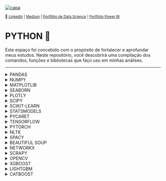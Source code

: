 [![capa](https://cdn.discordapp.com/attachments/1088554408469602305/1140659228382613654/Black_Technology_LinkedIn_Banner_5.jpg)](https://github.com/SarahFeanor?tab=repositories)

<sub> 🔗 [LinkedIn](https://www.linkedin.com/in/sarahfrezende/) | [Medium](https://medium.com/@sarahfrezende) |  [Portfólio de Data Science](https://github.com/sarahfeanor/Portfolio-DataScience)
 | [Portfólio Power BI](https://github.com/SarahFeanor/Portfolio_PowerBI)


# PYTHON 🐍

Este espaço foi concebido com o propósito de fortalecer e aprofundar meus estudos.
Neste repositório, você descobrirá uma compilação dos comandos, funções e bibliotecas que faço uso em minhas análises. 

---

<details>
<summary>PANDAS</summary>

## 🔹 PANDAS 

O pandas é uma biblioteca poderosa e amplamente utilizada em Python para análise de dados e manipulação de estruturas de dados tabulares. 
Aqui estão algumas das principais funções do pandas:

### **Criação de Estruturas de Dados:**

```python
pd.Series(): # Cria uma Series, que é uma estrutura de dados unidimensional semelhante a um array ou lista.
pd.DataFrame(): # Cria um DataFrame, uma estrutura de dados bidimensional que é semelhante a uma planilha ou tabela.
```

### **Leitura e Escrita de Dados:**

```python
# Funções para importar dados de diferentes fontes, como arquivos CSV, Excel e bancos de dados SQL.

pd.read_csv()
pd.read_excel()
pd.read_sql():

# Métodos para exportar os dados do DataFrame para diferentes formatos.

df.to_csv()
df.to_excel()
df.to_sql():
   
```

### **Indexação e Seleção de Dados:**

```python
# Formas de acessar e selecionar linhas e colunas específicas em um DataFrame.

df[]
df.loc[]
df.iloc[]

# Mostra as primeiras ou últimas linhas do DataFrame.

df.head()
df.tail()
```

### **Manipulação de Dados:**

```python
df.drop()`: # Remove linhas ou colunas do DataFrame.
df.rename(): # Renomeia colunas ou índices do DataFrame.
df.groupby(), df.pivot_table(): # Agrupa e realiza agregações em dados com base em determinados critérios.
```

### **Operações Estatísticas e Agregações:**

```python
# Calcula estatísticas sobre os dados em colunas específicas.
df.mean()
df.sum()
df.min()
df.max()

# Realiza várias operações de agregação em grupos específicos.
df.groupby()
agg()
```

### **Limpeza de Dados:**

```python
df.isnull(), `df.dropna()`, `df.fillna()`: # Lidam com valores ausentes (NaN) nos dados.
df.duplicated(), `df.drop_duplicates()`: # Lidam com valores duplicados.
```

### **Manipulação de Strings:**

```python

# Realiza operações de manipulação de strings em colunas.
df.str.upper()
df.str.lower()
df.str.replace()
```

### **Merging e Joining:**

```python
# Combinação de DataFrames.
pd.concat()
df.append()
                                          
# Realiza junções semelhantes a operações SQL.
pd.merge()

```

### **Visualização de Dados:**
```python
df.plot(): # Gera visualizações básicas diretamente do DataFrame.
```

### **Outras Funções:**
```python
df.info(): # Fornece informações sobre o DataFrame.
df.describe(): # Calcula estatísticas descritivas do DataFrame.
```

Essas são apenas algumas das muitas funções que o pandas oferece para facilitar a análise, manipulação e visualização de dados em Python. 
A biblioteca é amplamente usada por cientistas de dados e analistas para tarefas de pré-processamento, análise exploratória de dados e muito mais.
</details>

<details>
<summary>NUMPY</summary>
 
## 🔹 NUMPY
O NumPy é uma biblioteca fundamental para computação numérica em Python, e oferece uma ampla variedade de funções para manipulação de arrays, cálculos matemáticos e operações de álgebra linear. Abaixo estão algumas das principais funções do NumPy:

### Criação de Arrays:

- Uma biblioteca numérica do Python que oferece suporte a arrays multidimensionais e eficientes para operações matemáticas e científicas. 
Arrays são estruturas de dados fundamentais em programação e ciência da computação, usadas para armazenar coleções ordenadas de elementos do mesmo tipo. 

```python
np.array(): # Cria um array NumPy a partir de uma lista ou sequência.
np.zeros(): # Cria um array preenchido com zeros.
np.ones(): # Cria um array preenchido com uns.
np.arange(): # Cria um array com valores espaçados uniformemente dentro de um intervalo.
np.linspace(): # Cria um array com valores espaçados linearmente dentro de um intervalo.
```
### Operações Numéricas:
```python
np.add(), np.subtract(), np.multiply(), np.divide(): # Realizam operações aritméticas em arrays.
np.exp(): # Calcula a exponencial de cada elemento do array.
np.sqrt(): #Calcula a raiz quadrada de cada elemento do array.
np.sin(), np.cos(), np.tan(): # Calculam funções trigonométricas.
```
### Álgebra Linear:

```python
np.dot(): Realiza o produto escalar ou matricial entre arrays.
np.linalg.inv(): Calcula a matriz inversa.
np.linalg.det(): Calcula o determinante de uma matriz.
np.linalg.eig(): Calcula os autovalores e autovetores de uma matriz.
```
### Indexação e Fatias:

```python
Indexação: Acesso a elementos individuais do array.
Fatias: Criação de subconjuntos de arrays.
Indexação booleana: Seleção de elementos baseada em condições lógicas.
```

### Reduções e Estatísticas:

```python
np.sum(), np.mean(), np.median(), np.std(): Calculam estatísticas básicas.
np.min(), np.max(): Encontram os valores mínimo e máximo.
np.argmax(), np.argmin(): Encontram os índices do valor máximo e mínimo.
```

### Transformações:

```python
np.reshape(): Altera a forma (dimensões) do array.
np.transpose(): Transpõe a matriz (inverte linhas por colunas).
np.concatenate(): Concatena arrays ao longo de um eixo.
```

### Broadcasting:

Permite que arrays de diferentes formas sejam operados juntos.
Ordenação:

```python
np.sort(): Ordena os elementos de um array.
np.argsort(): Retorna os índices que ordenariam o array.
```
</details>

<details>
<summary>MATPLOTLIB</summary>
 
## 🔹 MATPLOTLIB

O Matplotlib é uma biblioteca popular para criação de visualizações gráficas em Python. Aqui estão alguns dos principais comandos e funções do Matplotlib:

### **Importação:**
   ```python
   import matplotlib.pyplot as plt
   ```

### **Criação de Gráficos:**
   - `plt.plot()`: Cria um gráfico de linhas ou pontos.
   - `plt.scatter()`: Cria um gráfico de dispersão.
   - `plt.bar()`, `plt.barh()`: Cria gráficos de barras verticais ou horizontais.
   - `plt.hist()`: Cria um histograma.
   - `plt.pie()`: Cria um gráfico de pizza.

### **Customização de Gráficos:**
   - `plt.xlabel()`, `plt.ylabel()`: Define rótulos para os eixos x e y.
   - `plt.title()`: Define o título do gráfico.
   - `plt.legend()`: Adiciona uma legenda.
   - `plt.grid()`: Adiciona grade ao gráfico.
   - `plt.xlim()`, `plt.ylim()`: Define os limites dos eixos x e y.

### **Anotações e Texto:**
   - `plt.text()`: Adiciona texto em uma posição específica no gráfico.
   - `plt.annotate()`: Adiciona uma anotação com seta.

### **Salvando e Mostrando Gráficos:**
   - `plt.show()`: Mostra o gráfico na tela.
   - `plt.savefig()`: Salva o gráfico em um arquivo.

### **Subplots e Layouts:**
   - `plt.subplots()`: Cria uma grade de subplots.
   - `plt.subplot()`: Cria um subplot individual.
   - `plt.tight_layout()`: Ajusta automaticamente o espaçamento entre subplots.

### **Estilos e Cores:**
   - `plt.style.use()`: Aplica um estilo de plotagem.
   - `plt.colors()`: Especifica cores nos gráficos.

### **Personalização Avançada:**
   - `plt.figure()`: Cria uma nova figura para gráficos.
   - `plt.subplots_adjust()`: Ajusta o espaçamento entre subplots manualmente.
   - `plt.plot()` com parâmetros adicionais: Permite personalização detalhada das linhas e pontos.

### **Manipulação de Eixos:**
   - `ax.set_xticks()`, `ax.set_yticks()`: Define as marcações dos eixos.
   - `ax.set_xticklabels()`, `ax.set_yticklabels()`: Define rótulos para as marcações dos eixos.
</details>

<details>
<summary>SEABORN</summary>

## 🔹 SEABORN

O Seaborn é uma biblioteca de visualização de dados baseada no Matplotlib, projetada para criar visualizações estatísticas atraentes e informativas.
Aqui estão alguns dos principais comandos e funções do Seaborn:

### Configuração e Estilo:

 ```python
sns.set_style(): # Define o estilo visual padrão dos gráficos.
sns.set_palette(): # Define a paleta de cores padrão.
 ```

### Visualizações Unidimensionais:

 ```python
sns.distplot(): # Histograma com uma curva de densidade.
sns.boxplot(): # Diagrama de caixa para visualizar a distribuição e outliers.
sns.violinplot(): # Gráfico de violino, combina um boxplot com um KDE.
 ```

### Visualizações Bidimensionais:

 ```python
sns.scatterplot(): # Gráfico de dispersão.
sns.lineplot(): # Gráfico de linhas.
sns.regplot(): # Gráfico de regressão linear com intervalo de confiança.
 ```

### Relações Estatísticas:

 ```python
sns.pairplot(): # Matriz de dispersão para visualizar relações entre pares de variáveis.
sns.heatmap(): # Mapa de calor para visualizar uma matriz de valores numéricos.
 ```

### Visualizações Categóricas:
 ```python
sns.countplot(): # Gráfico de contagem para variáveis categóricas.
sns.barplot(): # Gráfico de barras com médias e intervalos de confiança.
 ```

### Relações Lineares:
 ```python
sns.lmplot(): # Gráfico de dispersão com ajuste linear.
 ```
### Visualizações de Distribuição:
 ```python
sns.kdeplot(): # Estimativa de densidade do kernel.
sns.rugplot(): # Plotagem de "tapetes" ao longo do eixo.
 ```
### Visualizações de Matriz:
 ```python
sns.clustermap(): # Mapa de clusterização hierárquica de dados.
 ```
### Visualizações de Análise de Componentes Principais (PCA):
 ```python
sns.PairGrid(): # Grid de plots para análise de PCA.
 ```
### Personalização:
 ```python
sns.set(): # Configuração global de estilo.
sns.set_context(): # Define o contexto de exibição.
sns.set_palette(): # Define a paleta de cores.
sns.color_palette(): # Define uma paleta de cores personalizada.
 ```
Esses são apenas alguns exemplos dos principais comandos do Seaborn. 
A biblioteca oferece uma variedade de opções de personalização e visualização para ajudar a 
criar gráficos informativos e atraentes a partir de dados.

### **Tipos de Gráficos Avançados:**
 ```python
    - `plt.contour()`, `plt.contourf()`: # Cria gráficos de contorno.
    - `plt.imshow()`: # Exibe imagens.
    - `plt.quiver()`: # Cria gráficos de vetores.
 ```

Esses são apenas alguns dos principais comandos e funções que o Matplotlib oferece para criação e personalização de gráficos em Python. 
A biblioteca é altamente configurável e versátil, permitindo criar uma ampla variedade de visualizações para análise de dados.
</details>

<details>
<summary>PLOTLY</summary>

 ## 🔹 PLOTLY

O Plotly é uma biblioteca em Python que permite criar visualizações interativas e de alta qualidade. Aqui estão alguns dos principais comandos e funções do Plotly:

### **Criação de Gráficos Básicos:**
   - `import plotly.express as px`: Importa o módulo Express para gráficos simplificados.
   - `fig = px.bar()`, `fig = px.line()`, `fig = px.scatter()`: Cria gráficos de barras, linhas e dispersão, respectivamente.

### **Personalização e Configuração de Layout:**
   - `fig.update_layout()`: Permite configurar o layout geral do gráfico, como título, rótulos dos eixos e fontes.
   - `fig.update_xaxes()`, `fig.update_yaxes()`: Configurações específicas para os eixos x e y.

### **Adição de Traces (Camadas) aos Gráficos:**
   - `fig.add_trace()`: Adiciona camadas adicionais ao gráfico, como linhas, pontos ou barras.
   - `fig.update_traces()`: Configurações específicas para os traços individuais.

### **Gráficos 3D:**
   - `fig = px.scatter_3d()`, `fig = px.line_3d()`: Cria gráficos de dispersão e linhas em 3D.

### **Gráficos Geográficos:**
   - `fig = px.scatter_geo()`, `fig = px.choropleth()`: Cria gráficos geográficos com pontos ou mapas de calor.

### **Gráficos de Barras Empilhadas e Agrupadas:**
   - `fig = px.bar()`, `barmode='stack'` ou `barmode='group'`: Cria gráficos de barras empilhadas ou agrupadas.

### **Gráficos de Pizza e Rosca:**
   - `fig = px.pie()`, `fig = px.sunburst()`: Cria gráficos de pizza e rosca.

### **Gráficos de Superfície e Contorno:**
   - `fig = px.surface()`, `fig = px.contour()`: Cria gráficos de superfície e de contorno.

### **Gráficos Animados:**
   - `fig = px.scatter()`, `animation_frame='coluna'`: Cria gráficos animados baseados em colunas específicas.

### **Salvando e Exibindo Gráficos:**
    - `fig.show()`: Exibe o gráfico interativamente.
    - `fig.write_html()`, `fig.write_image()`: Salva o gráfico como HTML ou imagem.

### **Personalização de Cores e Temas:**
    - `fig.update_traces(marker_color='cor')`: Define cores personalizadas para traços.
    - `fig.update_layout(template='nome_template')`: Aplica temas pré-definidos ou personalizados.

### **Interação e Configuração de Eventos:**
    - `fig.update_layout(clickmode='eventos')`: Configura interações baseadas em eventos, como cliques.

### **Widgets e Controles de Exibição:**
    - `dcc.Dropdown()`, `dcc.RangeSlider()`: Cria widgets interativos para filtragem e controle.

### **Visualizações 3D Interativas:**
    - `import plotly.graph_objects as go`: Importa o módulo de gráficos do Plotly.
    - `fig = go.Figure()`: Cria figuras usando a biblioteca Graph Objects.
    - `fig.add_trace()`, `fig.update_layout()`, etc.: Funciona de maneira semelhante ao Express.

Esses são apenas alguns dos muitos recursos disponíveis no Plotly para criar visualizações interativas e personalizadas em Python. 
A biblioteca é amplamente usada para criar gráficos atraentes e interativos em notebooks Jupyter, aplicativos da web e muito mais.
</details>

<details>
<summary>SCIPY</summary>

## 🔹 SCIPY

O SciPy é uma biblioteca em Python que fornece funções para diversas operações matemáticas, científicas e de engenharia. 
Aqui estão algumas das principais funções e módulos do SciPy:

### **Álgebra Linear:**
   - `scipy.linalg`: Módulo para álgebra linear.
   - `scipy.linalg.solve()`: Resolve sistemas de equações lineares.
   - `scipy.linalg.eig()`: Calcula autovalores e autovetores.

### **Otimização:**
   - `scipy.optimize`: Módulo para otimização.
   - `scipy.optimize.minimize()`: Encontra o mínimo de uma função.
   - `scipy.optimize.curve_fit()`: Realiza ajuste de curvas.

### **Integração:**
   - `scipy.integrate`: Módulo para integração numérica.
   - `scipy.integrate.quad()`: Calcula integrais definidas.

### **Transformada de Fourier:**
   - `scipy.fft`: Módulo para transformada de Fourier.
   - `scipy.fft.fft()`: Calcula a transformada rápida de Fourier.

### **Equações Diferenciais:**
   - `scipy.integrate.odeint()`: Resolve equações diferenciais ordinárias.

### **Interpolação:**
   - `scipy.interpolate`: Módulo para interpolação.
   - `scipy.interpolate.interp1d()`: Realiza interpolação unidimensional.

### **Estatísticas:**
   - `scipy.stats`: Módulo para estatísticas.
   - `scipy.stats.norm()`: Distribuição normal.
   - `scipy.stats.ttest_ind()`: Teste t para duas amostras independentes.

### **Processamento de Sinais:**
   - `scipy.signal`: Módulo para processamento de sinais.
   - `scipy.signal.convolve()`: Convolução de sinais.

### **Transformada de Wavelet:**
   - `scipy.signal.cwt()`: Transformada contínua de Wavelet.

### **Processamento de Imagem:**
    - `scipy.ndimage`: Módulo para processamento de imagem.
    - `scipy.ndimage.imread()`: Lê imagens.

### **Álgebra Simbólica:**
    - `scipy.special`: Módulo para funções especiais.

Esses são apenas alguns exemplos das funcionalidades oferecidas pelo SciPy. 
A biblioteca é amplamente usada em áreas como matemática, ciência, engenharia, física, processamento de sinais e muito mais. Cada módulo fornece uma variedade de 
funções que podem ser exploradas para resolver problemas específicos nessas áreas.
</details>

<details>
<summary>SCIKIT-LEARN</summary>

## 🔹 SCIKIT-LEARN

O scikit-learn é uma das bibliotecas mais populares para aprendizado de máquina em Python. Aqui estão algumas das principais classes e funções que você encontrará no scikit-learn:

### **Pré-processamento de Dados:**
   - `preprocessing.StandardScaler`: Padroniza as características escalando-as para ter média zero e variância unitária.
   - `preprocessing.LabelEncoder`: Codifica rótulos de classes em valores numéricos.
   - `preprocessing.OneHotEncoder`: Converte variáveis categóricas em representações numéricas binárias.

### **Modelos de Aprendizado de Máquina:**
   - `linear_model.LinearRegression`: Modelo de regressão linear.
   - `svm.SVC`, `svm.SVR`: Máquinas de vetor de suporte para classificação e regressão.
   - `tree.DecisionTreeClassifier`, `tree.DecisionTreeRegressor`: Árvores de decisão para classificação e regressão.
   - `ensemble.RandomForestClassifier`, `ensemble.RandomForestRegressor`: Florestas aleatórias para classificação e regressão.

### **Avaliação de Modelos:**
   - `metrics.accuracy_score`: Calcula a acurácia de classificação.
   - `metrics.mean_squared_error`: Calcula o erro quadrático médio para regressão.
   - `metrics.confusion_matrix`: Calcula a matriz de confusão.
   - `metrics.classification_report`: Gera um relatório de métricas de classificação.

### **Divisão de Conjuntos de Dados:**
   - `model_selection.train_test_split`: Divide um conjunto de dados em treinamento e teste.

### **Validação Cruzada:**
   - `model_selection.cross_val_score`: Realiza validação cruzada para avaliar o desempenho do modelo.

### **Hiperparâmetros:**
   - `model_selection.GridSearchCV`: Realiza busca em grade para otimizar os hiperparâmetros do modelo.

### **Transformação de Dados:**
   - `decomposition.PCA`: Realiza a Análise de Componentes Principais para redução de dimensionalidade.
   - `feature_extraction.text.CountVectorizer`, `feature_extraction.text.TfidfVectorizer`: Vetorização de texto.

### **Aprendizado Não Supervisionado:**
   - `cluster.KMeans`: Algoritmo de clusterização K-Means.
   - `decomposition.PCA`: Análise de Componentes Principais para redução de dimensionalidade.

### **Salvando e Carregando Modelos:**
   - `joblib.dump`, `joblib.load`: Salva e carrega modelos treinados.

### **Pipeline:**
    - `pipeline.Pipeline`: Cria um pipeline que encapsula pré-processamento e modelagem.

### **Ensemble:**
    - `ensemble.VotingClassifier`, `ensemble.VotingRegressor`: Criação de modelos de ensemble.

Esses são apenas alguns dos muitos componentes e funcionalidades do scikit-learn. A biblioteca oferece uma variedade de ferramentas para tarefas de 
aprendizado de máquina, desde pré-processamento até modelagem e avaliação, tornando mais fácil para os cientistas de dados e analistas desenvolverem e 
avaliarem modelos de aprendizado de máquina.

</details>

<details>
<summary>STATSMODELS</summary>

## 🔹 STATSMODELS

O Statsmodels é uma biblioteca em Python focada em estatísticas e modelagem estatística. 
Ele fornece várias ferramentas para realizar análises estatísticas, ajustar modelos e explorar dados. 
Aqui estão alguns dos principais comandos e funções do Statsmodels:

### **Modelos de Regressão:**
   - `sm.OLS()`: Ajusta um modelo de regressão linear ordinária.
   - `sm.Logit()`: Ajusta um modelo de regressão logística.
   - `sm.GLM()`: Ajusta modelos de regressão generalizada linear.
   - `sm.WLS()`: Ajusta um modelo de regressão ponderada por mínimos quadrados.

### **Análise de Variância (ANOVA):**
   - `sm.OLS().anova()`: Realiza análise de variância para comparação de modelos.

### **Modelos de Séries Temporais:**
   - `sm.tsa.ARMA()`: Ajusta um modelo de média móvel autorregressiva.
   - `sm.tsa.SARIMAX()`: Ajusta um modelo SARIMA (Seasonal ARIMA).

### **Testes Estatísticos:**
   - `sm.tsa.adfuller()`: Teste ADF para estacionariedade de séries temporais.
   - `sm.stats.diagnostic.het_goldfeldquandt()`: Teste Goldfeld-Quandt para heteroscedasticidade.
   - `sm.stats.anova_lm()`: Realiza análise de variância (ANOVA).

### **Análise de Sobrevivência:**
   - `sm.SurvfuncRight()`: Estima a função de sobrevivência para dados censurados à direita.

### **Análise de Componentes Principais (PCA):**
   - `sm.PCA()`: Realiza análise de componentes principais.

### **Gráficos e Visualizações:**
   - `sm.graphics.plot_fit()`: Plota os ajustes dos modelos em relação aos dados.
   - `sm.graphics.qqplot()`: Plota gráficos Q-Q (quantil-quantil).

### **Testes de Hipóteses e Diagnósticos:**
   - `sm.stats.diagnostic.acorr_ljungbox()`: Teste de Ljung-Box para autocorrelação em resíduos.
   - `sm.stats.anova_lm()`: Realiza análise de variância (ANOVA).

### **Outras Funções:**
   - `sm.datasets.get_rdataset()`: Obtém conjuntos de dados incorporados no Statsmodels.
   - `sm.OLSResults()`: Classe para armazenar resultados de modelos de regressão linear.
   - `sm.LogitResults()`: Classe para armazenar resultados de modelos de regressão logística.

Lembre-se de que essa lista é apenas uma introdução às principais funções e comandos oferecidos pelo Statsmodels. 
A biblioteca oferece uma ampla gama de recursos estatísticos e de modelagem para atender às necessidades de análise de dados e modelagem estatística.

</details>

<details>
<summary>PYCARET</summary>

## 🔹 PYCARET

O PyCaret é uma biblioteca de automação de tarefas em aprendizado de máquina que simplifica o processo de treinamento, validação e comparação de modelos. Ele oferece uma interface fácil de usar para realizar várias tarefas relacionadas a machine learning. Aqui estão alguns dos principais comandos do PyCaret:

1. **setup():** Prepara o ambiente para a análise de dados e a construção de modelos. Realiza a pré-processamento dos dados, como tratamento de valores ausentes e codificação de variáveis categóricas.

2. **compare_models():** Treina e avalia vários modelos de machine learning usando validação cruzada. Retorna uma tabela com métricas de desempenho dos modelos.

3. **create_model():** Cria um modelo específico com base na seleção do usuário. Por exemplo, `create_model('rf')` criará um modelo Random Forest.

4. **tune_model():** Otimiza hiperparâmetros de um modelo criado usando busca em grid.

5. **plot_model():** Gera vários gráficos relacionados ao desempenho do modelo, como curvas ROC, matrizes de confusão, distribuição de resíduos etc.

6. **evaluate_model():** Fornecendo um modelo treinado, gera métricas de avaliação em um conjunto de validação separado.

7. **predict_model():** Faz previsões em um conjunto de dados usando um modelo treinado.

8. **finalize_model():** Finaliza o modelo selecionado para treinamento usando todo o conjunto de dados.

9. **save_model():** Salva o modelo treinado em disco para uso futuro.

10. **load_model():** Carrega um modelo previamente salvo do disco.

11. **interpret_model():** Fornece análises de interpretação para entender as decisões do modelo (requer a instalação da biblioteca SHAP).

12. **ensemble_model():** Combina modelos treinados usando a técnica de ensemble.

13. **blend_models():** Combina modelos treinados usando a técnica de blending.

14. **stack_models():** Combina modelos treinados usando a técnica de stacking.

15. **deploy_model():** Implanta um modelo treinado em um servidor em nuvem usando o PyCaret Deploy (parte do PyCaret 2.3.0 e posteriores).

16. **unstack_model():** Desfaz o empilhamento de modelos criado usando `stack_models()`.

17. **plot_model():** Gera visualizações interativas para análise de modelos.

Esses são apenas alguns dos principais comandos e funções oferecidos pelo PyCaret para simplificar o fluxo de trabalho de machine learning. 
A biblioteca é especialmente útil para quem deseja realizar experimentações rápidas e eficientes com diferentes modelos e técnicas de análise de dados.

</details>

<details>
<summary>TENSORFLOW</summary>

 ## 🔹 TENSORFLOW

O TensorFlow é uma biblioteca popular de código aberto para aprendizado de máquina e desenvolvimento de modelos de aprendizado profundo. 
Aqui estão algumas das principais funções e comandos do TensorFlow:

### **Criação de Tensores:**
   - `tf.constant()`: Cria um tensor constante com valores fixos.
   - `tf.Variable()`: Cria um tensor variável que pode ser otimizado durante o treinamento.
   - `tf.placeholder()`: Cria um espaço reservado para dados que serão alimentados durante a execução.

### **Operações Matemáticas:**
   - `tf.add()`, `tf.subtract()`, `tf.multiply()`, `tf.divide()`: Realiza operações matemáticas entre tensores.
   - `tf.matmul()`: Realiza multiplicação de matriz entre tensores.
   - `tf.reduce_sum()`, `tf.reduce_mean()`: Calcula a soma ou a média dos elementos de um tensor.

### **Construção de Modelos:**
   - `tf.keras.layers`: API de camadas para construir modelos sequenciais ou funcionais.
   - `tf.keras.Sequential()`: Cria um modelo sequencial empilhando camadas.
   - `tf.keras.Model()`: Cria um modelo mais complexo usando uma API funcional.

### **Otimização e Treinamento:**
   - `tf.keras.optimizers`: API para otimizadores de gradientes.
   - `tf.keras.losses`: API para funções de perda.
   - `tf.keras.metrics`: API para métricas de avaliação de modelos.
   - `tf.GradientTape()`: Grava operações para cálculo de gradientes durante o treinamento.

### **Treinamento de Modelos:**
   - `model.compile()`: Configura o modelo para treinamento, definindo otimizador, função de perda e métricas.
   - `model.fit()`: Treina o modelo nos dados de treinamento.
   - `model.evaluate()`: Avalia o modelo nos dados de teste.

### **Inferência e Predição:**
   - `model.predict()`: Realiza inferência e predição usando o modelo treinado.

### **Carregamento e Salvamento de Modelos:**
   - `tf.saved_model.save()`: Salva um modelo em formato TensorFlow SavedModel.
   - `tf.saved_model.load()`: Carrega um modelo TensorFlow SavedModel.

### **Trabalhando com Grafos:**
   - `tf.function()`: Anota uma função Python para compilação em um grafo TensorFlow.
   - `tf.Graph()`: Cria um novo grafo.

### **Distribuição e Paralelismo:**
   - `tf.distribute.Strategy`: API para treinamento distribuído em várias GPUs ou TPUs.
   - `tf.data.Dataset`: API para criar pipelines de entrada eficientes para treinamento distribuído.

### **Outras Funções:**
    - `tf.ones()`, `tf.zeros()`: Cria tensores preenchidos com uns ou zeros.
    - `tf.reshape()`, `tf.transpose()`: Realiza operações de reformatação e transposição.
    - `tf.argmax()`, `tf.argmin()`: Encontra o índice do valor máximo ou mínimo em um tensor.

Esses são apenas alguns dos muitos comandos e funções disponíveis no TensorFlow para criar, treinar e avaliar modelos de aprendizado de máquina e redes neurais profundas. 
A biblioteca é amplamente usada na comunidade de aprendizado de máquina e inteligência artificial.
</details>

<details>
<summary>PYTORCH</summary>

 ## 🔹 PYTORCH

O PyTorch é uma biblioteca de aprendizado profundo (deep learning) popular em Python que oferece uma variedade de recursos para criar, treinar e implantar modelos de redes neurais. Aqui estão alguns dos principais comandos e funções do PyTorch:

### **Criação de Tensores:**
   - `torch.tensor()`: Cria um tensor a partir de uma lista, array NumPy ou outro tensor existente.
   - `torch.zeros()`, `torch.ones()`: Cria tensores preenchidos com zeros ou uns.
   - `torch.rand()`, `torch.randn()`: Cria tensores com valores aleatórios.

### **Operações Matemáticas Básicas:**
   - `torch.add()`, `torch.sub()`, `torch.mul()`, `torch.div()`: Realiza operações aritméticas entre tensores.
   - `torch.dot()`: Calcula o produto escalar entre dois tensores.
   - `torch.matmul()`: Realiza multiplicação de matrizes.

### **Indexação e Seleção de Dados:**
   - `tensor[índice]`: Acessa elementos em um tensor.
   - `tensor[start:end]`: Fatiamento (slicing) de tensores.
   - `tensor[mask]`: Seleção baseada em máscaras booleanas.

### **Operações de Redução:**
   - `tensor.sum()`, `tensor.mean()`, `tensor.max()`, `tensor.min()`: Calcula estatísticas sobre um tensor.
   - `tensor.argmax()`, `tensor.argmin()`: Retorna os índices do maior e menor elemento.
   - `tensor.prod()`: Calcula o produto de todos os elementos.

### **Operações de Álgebra Linear:**
   - `torch.mm()`: Multiplicação de matrizes.
   - `torch.transpose()`, `tensor.t()`: Transposição de matrizes.
   - `torch.svd()`: Decomposição de valor singular.

### **Backpropagation e Otimização:**
   - `torch.autograd.Variable()`: Cria variáveis para rastrear operações para cálculo de gradientes.
   - `tensor.backward()`: Calcula gradientes usando o mecanismo de autograd do PyTorch.
   - Otimizadores como `torch.optim.SGD()`, `torch.optim.Adam()`: Utilizados para otimizar os pesos dos modelos durante o treinamento.

### **Criação de Modelos de Rede Neural:**
   - `torch.nn.Module()`: Classe base para criação de modelos de rede neural.
   - Módulos como `torch.nn.Linear()`, `torch.nn.Conv2d()`, `torch.nn.LSTM()`: Camadas típicas em redes neurais.

### **Funções de Ativação:**
   - `torch.nn.ReLU()`, `torch.nn.Sigmoid()`, `torch.nn.Tanh()`: Funções de ativação.
   - `torch.nn.Softmax()`: Função de ativação Softmax.

### **Treinamento de Modelos:**
   - Loop de treinamento com iterações, atualizações de pesos e cálculo de perdas.

### **Carregamento e Salvamento de Modelos:**
    - `torch.save()`: Salva um modelo treinado.
    - `torch.load()`: Carrega um modelo treinado.

Esses são apenas alguns dos principais comandos e funções oferecidos pelo PyTorch. 
A biblioteca é amplamente usada em projetos de aprendizado profundo devido à sua flexibilidade, eficiência e suporte para aceleração de hardware, como GPUs.

</details>

<details>
<summary>NLTK</summary>
 
## 🔹 NATURAL LANGUAGE TOOLKIT

O Natural Language Toolkit (NLTK) é uma biblioteca em Python amplamente usada para processamento de linguagem natural. Ela oferece uma variedade de recursos e funcionalidades para lidar com texto e análise de linguagem natural. Aqui estão alguns dos principais comandos e funcionalidades do NLTK:

### **Tokenização:**
   - `nltk.word_tokenize(text)`: Divide um texto em palavras individuais (tokens).
   - `nltk.sent_tokenize(text)`: Divide um texto em sentenças.

### **Stop Words:**
   - `nltk.corpus.stopwords.words(language)`: Retorna uma lista de palavras consideradas stopwords em um determinado idioma.

### **Stemming e Lemmatização:**
   - `nltk.stem.PorterStemmer()`: Implementa o algoritmo de stemming de Porter.
   - `nltk.stem.WordNetLemmatizer()`: Realiza a lematização das palavras.

### **Pos Tagging (Marcação de Partes do Discurso):**
   - `nltk.pos_tag(tokens)`: Marca as partes do discurso em uma lista de tokens.

### **Análise de Sentimento:**
   - `nltk.sentiment.SentimentIntensityAnalyzer()`: Calcula a polaridade do sentimento em um texto.

### **Processamento de Texto:**
   - `nltk.Text(tokens)`: Cria um objeto Text para análise de concordância e outras análises textuais.

### **FreqDist (Distribuição de Frequência):**
   - `nltk.FreqDist(tokens)`: Calcula a frequência de ocorrência de palavras em um texto.

### **Collocations (Colocações):**
   - `nltk.collocations.BigramCollocationFinder.from_words(tokens)`: Encontra colocações (pares de palavras frequentemente ocorrentes) em um texto.

### **N-gramas:**
   - `nltk.ngrams(tokens, n)`: Gera n-gramas (sequências de n palavras) a partir de uma lista de tokens.

### **Construção de Concordâncias:**
    - `nltk.Text(tokens).concordance(word)`: Mostra trechos de texto que contêm uma palavra específica.

### **WordNet:**
    - `nltk.corpus.wordnet.synsets(word)`: Retorna os synsets (conjuntos de sinônimos) de uma palavra.

### **Extração de Entidades:**
    - `nltk.ne_chunk(tokens)`: Identifica e classifica entidades nomeadas em um texto.

### **Word Clouds:**
    - `WordCloud()`: Cria nuvens de palavras com base na frequência das palavras em um texto.

### **Processamento de Linguagem:**
    - `nltk.RegexpTokenizer(pattern)`: Tokenizador baseado em expressões regulares.

Esses são apenas alguns dos principais comandos e funcionalidades do NLTK. 
A biblioteca oferece uma ampla gama de ferramentas para processamento de texto e análise de linguagem natural, tornando-a uma 
escolha popular entre os cientistas de dados e pesquisadores que trabalham com dados textuais.

</details>

<details>
<summary>SPACY</summary>

## 🔹 SPACY

O spaCy é uma biblioteca de processamento de linguagem natural (NLP) em Python que oferece várias funcionalidades poderosas para tarefas como tokenização, 
análise sintática, reconhecimento de entidades nomeadas, lematização e muito mais. Aqui estão algumas das principais funções e comandos do spaCy:

### **Carregamento do Modelo:**
   - `import spacy`
   - `nlp = spacy.load('modelo')`: Carrega um modelo específico do spaCy para processamento de linguagem.

### **Tokenização:**
   - `doc = nlp(texto)`: Processa um texto e cria um objeto Doc, que contém tokens e informações sobre eles.

### **Análise Sintática:**
   - `token.text`: Retorna o texto do token.
   - `token.lemma_`: Retorna o lema (forma base) do token.
   - `token.pos_`: Retorna a classe gramatical do token.
   - `token.dep_`: Retorna a dependência sintática do token.
   - `token.head`: Retorna o token pai do token.

### **Reconhecimento de Entidades Nomeadas:**
   - `doc.ents`: Retorna entidades nomeadas no texto.
   - `ent.text`: Retorna o texto da entidade.
   - `ent.label_`: Retorna o tipo de entidade (por exemplo, ORGANIZATION, PERSON, etc.).

### **Visualização de Análise:**
   - `displacy.render(doc, style='dep')`: Visualiza a árvore de dependências.
   - `displacy.render(doc, style='ent')`: Visualiza as entidades nomeadas no texto.

### **Filtros e Seleções:**
   - `span = doc[start:end]`: Seleciona um subconjunto contínuo de tokens (span) do Doc.

### **Ferramentas de Análise:**
   - `nlp.add_pipe(component)`: Adiciona um componente personalizado à pipeline do spaCy.

### **Processamento em Lote:**
   - `docs = list(nlp.pipe(textos))`: Processa uma lista de textos em lote.

### **Lematização e Stop Words:**
   - `token.is_stop`: Verifica se o token é uma stop word.
   - `token.is_alpha`: Verifica se o token é alfabético.
   - `token.is_punct`: Verifica se o token é um caractere de pontuação.
   - `token.lemma_`: Retorna o lema do token.

### **Personalização:**
    - `Doc.set_extension(name, default=None)`: Cria uma extensão personalizada no objeto Doc.

Estes são apenas alguns dos comandos e funções essenciais do spaCy. 
A biblioteca oferece muitos outros recursos para processamento de linguagem natural, incluindo análise de dependências, detecção de frases, identificação de padrões, 
treinamento personalizado de modelos e muito mais. É uma ferramenta poderosa para tarefas de processamento de texto e análise linguística.

</details>

<details>
<summary>BEAUTIFUL SOUP</summary>

## 🔹 BEAUTIFUL SOUP 

O Beautiful Soup é uma biblioteca em Python usada para extrair informações de páginas web e analisar documentos HTML ou XML. Aqui estão alguns dos principais comandos e métodos que você pode usar no Beautiful Soup:

### **Importação:**
   ```python
   from bs4 import BeautifulSoup
   ```

### **Criação de um objeto BeautifulSoup:**
   ```python
   soup = BeautifulSoup(html_content, 'html.parser')  # Cria um objeto BeautifulSoup a partir do conteúdo HTML
   ```

### **Navegação e Busca:**
   - `soup.find()`: Encontra a primeira ocorrência de uma tag.
   - `soup.find_all()`: Encontra todas as ocorrências de uma tag.
   - `soup.select()`: Seleciona elementos usando seletores CSS.

### **Acesso a Tags e Atributos:**
   - `tag.name`: Retorna o nome da tag.
   - `tag.text`: Retorna o conteúdo textual dentro da tag.
   - `tag['atributo']`: Retorna o valor de um atributo da tag.

### **Navegação Hierárquica:**
   - `tag.parent`: Retorna o elemento pai da tag.
   - `tag.children`: Retorna os elementos filhos diretos da tag.
   - `tag.next_sibling`, `tag.previous_sibling`: Retorna os irmãos próximos da tag.

### **Filtros:**
   - `soup.find_all('tag', class_='classe')`: Filtra tags por nome e classe.
   - `soup.find_all('tag', attrs={'atributo': 'valor'})`: Filtra tags por atributo.

### **Manipulação:**
   - `tag.string = 'Novo Texto'`: Altera o conteúdo textual de uma tag.
   - `tag['novo_atributo'] = 'valor'`: Adiciona um novo atributo a uma tag.

### **Remoção:**
   - `tag.extract()`: Remove uma tag específica do documento.
   - `tag.decompose()`: Remove uma tag e seu conteúdo completamente.

### **Prettify:**
   - `soup.prettify()`: Formata o documento para exibição mais legível.

Esses são apenas alguns dos principais comandos e métodos que você pode usar com o Beautiful Soup. 
A biblioteca oferece muitas outras funcionalidades para trabalhar com documentos HTML e XML de maneira eficiente, permitindo extrair 
informações relevantes de páginas web para análise e processamento.

</details>

<details>
<summary>NETWORKX</summary>

## 🔹 NETWORKX

O NetworkX é uma biblioteca em Python usada para análise e visualização de redes complexas, como redes sociais, redes de transporte, 
redes biológicas, entre outras. Aqui estão algumas das principais funções e comandos do NetworkX:

### **Criação de Gráficos:**
   - `nx.Graph()`, `nx.DiGraph()`: Criação de um grafo não direcionado ou direcionado.
   - `G.add_node()`: Adiciona um nó ao grafo.
   - `G.add_edge()`: Adiciona uma aresta ao grafo.

### **Acessando Informações do Grafo:**
   - `G.nodes()`, `G.edges()`: Retorna a lista de nós e arestas no grafo.
   - `G.number_of_nodes()`, `G.number_of_edges()`: Retorna o número de nós e arestas no grafo.
   - `G.neighbors()`: Retorna os vizinhos de um nó específico.

### **Análise de Grafos:**
   - `nx.degree()`: Calcula o grau de um nó (o número de arestas conectadas a ele).
   - `nx.shortest_path()`: Encontra o caminho mais curto entre dois nós.
   - `nx.connected_components()`: Identifica componentes conectados no grafo.

### **Medidas Centrais:**
   - `nx.betweenness_centrality()`: Calcula a centralidade de intermediação dos nós.
   - `nx.closeness_centrality()`: Calcula a centralidade de proximidade dos nós.
   - `nx.eigenvector_centrality()`: Calcula a centralidade do vetor próprio.

### **Visualização de Grafos:**
   - `nx.draw()`, `nx.draw_networkx()`: Funções para visualizar o grafo.
   - `nx.spring_layout()`, `nx.circular_layout()`: Algoritmos de posicionamento para layouts gráficos.

### **Operações em Grafos:**
   - `nx.subgraph()`: Cria um subgrafo a partir de um grafo maior.
   - `nx.compose()`, `nx.union()`: Combinam dois ou mais grafos.
   - `nx.isomorphism()`: Verifica se dois grafos são isomórficos.

### **Algoritmos de Caminho e Fluxo:**
   - `nx.shortest_path()`, `nx.shortest_path_length()`: Encontram o caminho mais curto e seu comprimento.
   - `nx.maximum_flow()`: Calcula o fluxo máximo em um grafo.

### **Análise de Componentes:**
   - `nx.connected_components()`, `nx.strongly_connected_components()`: Identificam componentes conectados.

### **Geradores de Grafos:**
   - `nx.erdos_renyi_graph()`, `nx.barabasi_albert_graph()`: Criação de grafos aleatórios ou livres de escala.

### **Algoritmos de Árvore e Floresta:**
    - `nx.minimum_spanning_tree()`: Encontra a árvore geradora mínima.
    - `nx.depth_first_search()`, `nx.breadth_first_search()`: Realizam busca em profundidade e largura.

Esses são apenas alguns dos principais comandos e funções oferecidos pela biblioteca NetworkX para a análise de redes complexas. 
Ela é amplamente usada para entender as estruturas e propriedades de redes em diversos campos, incluindo ciência de dados, ciências sociais, biologia, entre outros.

</details>

<details>
<summary>SCRAPY</summary>

## 🔹 SCRAPY

O Scrapy é um framework de web scraping em Python que permite extrair dados de websites de forma estruturada e automatizada. Aqui estão alguns dos principais comandos e conceitos do Scrapy:

### **Criar um Novo Projeto:**
   - `scrapy startproject nome_do_projeto`: Cria um novo projeto Scrapy com a estrutura de diretórios necessária.

### **Criar um Spider:**
   - `scrapy genspider nome_do_spider url_do_site`: Cria um spider, que é um programa que define como o Scrapy deve navegar e extrair dados de um site específico.

### **Executar um Spider:**
   - `scrapy crawl nome_do_spider`: Executa o spider criado para iniciar a extração de dados.

### **Seletores XPath e CSS:**
   - Utilize seletores XPath ou CSS para navegar pelo HTML da página e extrair os elementos desejados.
   - Exemplos: `response.xpath('//h1/text()').extract()` ou `response.css('p::text').extract()`

### **Armazenar Dados:**
   - Dentro do spider, você pode usar `yield` para enviar os dados extraídos para os pipelines.
   - Os pipelines são responsáveis por processar e armazenar os dados, como salvar em arquivos CSV ou banco de dados.

### **Configurações e Configuração do User-Agent:**
   - O arquivo `settings.py` contém configurações globais do projeto, incluindo as configurações do User-Agent para simular diferentes navegadores.

### **Limitar a Profundidade de Busca:**
   - Use a opção `-s DEPTH_LIMIT=n` ao executar um spider para limitar a profundidade da busca em níveis específicos.

### **Definir Delay e Random User-Agent:**
   - `DOWNLOAD_DELAY`: Configura um atraso entre as solicitações para evitar sobrecarregar o servidor.
   - `RANDOM_UA_PER_PROXY`: Rotaciona o User-Agent para simular diferentes navegadores.

### **Salvar Saída em um Arquivo JSON ou CSV:**
   - `scrapy crawl nome_do_spider -o arquivo_saida.json`: Salva a saída do spider em um arquivo JSON.
   - `scrapy crawl nome_do_spider -o arquivo_saida.csv`: Salva a saída em um arquivo CSV.

### **Debug e Testes:**
    - `scrapy shell url_do_site`: Inicia o shell interativo do Scrapy para testar seletores e comandos.
    - `scrapy check nome_do_spider`: Verifica se o spider está funcionando corretamente.

### **Concorrência e Paralelismo:**
    - O Scrapy possui suporte para realizar várias solicitações de forma concorrente para acelerar o processo de scraping.

### **Controle de Redirecionamento e Cookies:**
    - O Scrapy lida automaticamente com redirecionamentos e suporta cookies para sessões persistentes.

Esses são apenas alguns dos principais comandos e recursos do Scrapy. 
Ele é uma ferramenta muito poderosa para coleta de dados na web e oferece muitos recursos avançados para lidar com várias situações que podem surgir durante o processo de scraping.

</details>

<details>
<summary>OPENCV</summary>

## 🔹 OPENCV

O OpenCV (Open Source Computer Vision Library) é uma biblioteca popular em Python para processamento de imagens e visão computacional. Aqui estão algumas das principais funções e comandos do OpenCV:

### **Leitura e Escrita de Imagens e Vídeos:**
   - `cv2.imread()`: Lê uma imagem de um arquivo.
   - `cv2.imwrite()`: Salva uma imagem em um arquivo.
   - `cv2.VideoCapture()`: Inicia a captura de vídeo da câmera ou arquivo de vídeo.
   - `cv2.VideoWriter()`: Grava um vídeo a partir de imagens.

### **Manipulação de Cores e Canais:**
   - `cv2.cvtColor()`: Converte uma imagem de um espaço de cores para outro.
   - `cv2.split()`, `cv2.merge()`: Divide e combina canais de cores.
   - `cv2.inRange()`: Cria uma máscara para detectar intervalos de cor.

### **Operações Básicas de Processamento de Imagens:**
   - `cv2.resize()`: Redimensiona uma imagem.
   - `cv2.flip()`: Espelha uma imagem horizontal ou verticalmente.
   - `cv2.rotate()`: Rotaciona uma imagem.

### **Filtros e Convolução:**
   - `cv2.filter2D()`: Aplica uma máscara de convolução a uma imagem.
   - `cv2.GaussianBlur()`, `cv2.medianBlur()`, `cv2.bilateralFilter()`: Aplica filtros de suavização.
   - `cv2.Sobel()`, `cv2.Laplacian()`: Detecta bordas em uma imagem.

### **Detecção de Características:**
   - `cv2.Canny()`: Detecta bordas em uma imagem usando o algoritmo Canny.
   - `cv2.goodFeaturesToTrack()`, `cv2.cornerHarris()`: Detecta cantos e pontos de interesse.

### **Segmentação e Detecção de Objetos:**
   - `cv2.threshold()`: Realiza uma binarização de imagem.
   - `cv2.findContours()`, `cv2.drawContours()`: Encontra e desenha contornos em uma imagem.

### **Transformações Geométricas:**
   - `cv2.warpAffine()`, `cv2.warpPerspective()`: Realiza transformações de afinamento e perspectiva.

### **Detecção de Rostos e Objetos:**
   - `cv2.CascadeClassifier()`: Detecta objetos usando classificadores em cascata (como detecção de rostos).

### **Operações em Vídeo:**
   - `cv2.VideoCapture()`: Captura frames de vídeo.
   - `cv2.VideoWriter()`: Gravação de vídeo.
   - `cv2.imshow()`, `cv2.waitKey()`, `cv2.destroyAllWindows()`: Exibição de vídeo em uma janela.

### **Aplicações em Visão Computacional:**
    - Reconhecimento de objetos, detecção de movimento, rastreamento de objetos, calibração de câmera e muito mais.

Estes são apenas alguns dos principais comandos e funções oferecidos pelo OpenCV. 
A biblioteca é amplamente usada em projetos de visão computacional e processamento de imagens, desde tarefas simples de processamento até aplicações mais complexas.

</details>

<details>
<summary>XGBOOST</summary>
 
## 🔹 XGBOOST

O XGBoost (Extreme Gradient Boosting) é uma biblioteca popular para aprendizado de máquina baseado em árvores. Aqui estão alguns dos principais comandos e funções do XGBoost em Python:

### **Importação da Biblioteca:**
```python
import xgboost as xgb
```

### **Criação de um Modelo XGBoost:**
```python
model = xgb.XGBClassifier()  # Para classificação
model = xgb.XGBRegressor()   # Para regressão
```

### **Treinamento do Modelo:**
```python
model.fit(X_train, y_train)
```

### **Previsões com o Modelo Treinado:**
```python
predictions = model.predict(X_test)
```

### **Ajuste de Parâmetros:**
```python
# Exemplo de ajuste de alguns parâmetros
model = xgb.XGBClassifier(
    n_estimators=100,
    max_depth=3,
    learning_rate=0.1
)
```

### **Importância das Características:**
```python
importance = model.feature_importances_
```

### **Validação Cruzada:**
```python
from sklearn.model_selection import cross_val_score
scores = cross_val_score(model, X, y, cv=5)
```

### **Ajuste de Hiperparâmetros:**
```python
from sklearn.model_selection import GridSearchCV
param_grid = {'max_depth': [3, 6, 9], 'n_estimators': [50, 100, 150]}
grid_search = GridSearchCV(model, param_grid, cv=3)
grid_search.fit(X, y)
```

### **Salvando e Carregando Modelos:**
```python
# Salvar o modelo
model.save_model('model_name.model')

# Carregar o modelo
loaded_model = xgb.Booster()
loaded_model.load_model('model_name.model')
```

### **Visualização da Árvore do Modelo (para modelos com árvores únicas):**
```python
from xgboost import plot_tree
import matplotlib.pyplot as plt
plot_tree(model, num_trees=0)
plt.show()
```

Lembrando que o XGBoost oferece uma ampla gama de parâmetros para ajustar e otimizar o desempenho do modelo, incluindo controle sobre a complexidade das árvores, 
taxas de aprendizado, regularização e mais. A seleção adequada de parâmetros é crucial para obter um modelo bem ajustado e de alta qualidade.

</details>

<details>
<summary>LIGHTGBM</summary>

## 🔹 LIGHTGBM

O LightGBM é um algoritmo de gradient boosting framework de código aberto que é projetado para ser eficiente em termos de uso de recursos e oferece 
desempenho superior em muitos cenários. Aqui estão alguns dos principais comandos e funções do LightGBM:

### **Importando a Biblioteca:**
   ```python
   import lightgbm as lgb
   ```

### **Criando um Conjunto de Dados LightGBM:**
   ```python
   lgb_train = lgb.Dataset(data=X_train, label=y_train)
   lgb_valid = lgb.Dataset(data=X_valid, label=y_valid, reference=lgb_train)
   ```

### **Definindo os Parâmetros do Modelo:**
   ```python
   params = {
       'boosting_type': 'gbdt',  # Tipo de boosting (Gradient Boosting Decision Tree)
       'objective': 'regression',  # Objetivo da tarefa (regressão)
       'metric': 'rmse',  # Métrica de avaliação (Root Mean Squared Error)
       'num_leaves': 31,  # Número máximo de folhas em uma árvore
       'learning_rate': 0.05,  # Taxa de aprendizado
       'feature_fraction': 0.9,  # Fração de recursos a serem usados em cada árvore
       'bagging_fraction': 0.8,  # Fração de amostras usadas para treinamento de árvores
       'bagging_freq': 5,  # Frequência para o bagging
       'verbose': 0  # Nível de verbosidade (0 para silencioso)
   }
   ```

### **Treinando o Modelo:**
   ```python
   model = lgb.train(params, 
                     train_set=lgb_train, 
                     num_boost_round=1000,  # Número de iterações (árvores)
                     valid_sets=[lgb_train, lgb_valid],
                     early_stopping_rounds=50)  # Parar se a métrica de validação não melhorar após 50 iterações
   ```

### **Fazendo Previsões:**
   ```python
   predictions = model.predict(X_test, num_iteration=model.best_iteration)
   ```

### **Importância das Features:**
   ```python
   feature_importance = model.feature_importance()
   ```

### **Salvando e Carregando Modelos:**
   ```python
   model.save_model('model.txt')  # Salvar modelo
   loaded_model = lgb.Booster(model_file='model.txt')  # Carregar modelo
   ```

### **Parâmetros Avançados:**
   O LightGBM oferece uma ampla variedade de parâmetros avançados para ajustar o desempenho e o comportamento do modelo. Alguns deles incluem
   `max_depth`, `min_child_samples`, `subsample`, `colsample_bytree`, `lambda`, `alpha`, entre outros.

### **Tuning de Hiperparâmetros:**
O ajuste de hiperparâmetros é uma parte importante do treinamento de modelos. O LightGBM oferece suporte a técnicas como busca em grade (Grid Search) e
busca aleatória (Random Search) para encontrar os melhores valores de hiperparâmetros.

Lembrando que essa é apenas uma introdução aos principais comandos do LightGBM. A documentação oficial do LightGBM é uma excelente fonte para entender todos os 
parâmetros e funcionalidades em detalhes: [Documentação do LightGBM](https://lightgbm.readthedocs.io/en/latest/).

</details>

<details>
<summary>CATBOOST</summary>
 
## 🔹 CATBOOST

O CatBoost é uma biblioteca de gradient boosting que é especialmente projetada para trabalhar com dados categóricos e tem um desempenho excepcional em 
muitos casos. Aqui estão alguns dos principais comandos e funções do CatBoost:

### **Importando a Biblioteca:**
   ```python
   from catboost import CatBoostClassifier, CatBoostRegressor
   ```

### **Criando um Modelo:**
   - Para classificação:
     ```python
     model = CatBoostClassifier(iterations=1000, depth=6, learning_rate=0.1, loss_function='Logloss')
     ```
   - Para regressão:
     ```python
     model = CatBoostRegressor(iterations=1000, depth=6, learning_rate=0.1, loss_function='RMSE')
     ```

 ### **Treinando o Modelo:**
   ```python
   model.fit(X_train, y_train, cat_features=categorical_features)
   ```

### **Fazendo Previsões:**
   ```python
   predictions = model.predict(X_test)
   ```

### **Avaliando o Modelo:**
   - Para classificação:
     ```python
     accuracy = model.score(X_test, y_test)
     ```
   - Para regressão:
     ```python
     rmse = mean_squared_error(y_test, predictions, squared=False)
     ```

### **Hiperparâmetros Principais:**
   - `iterations`: Número de iterações (árvores) no treinamento.
   - `depth`: Profundidade máxima das árvores.
   - `learning_rate`: Taxa de aprendizado.
   - `loss_function`: Função de perda, como 'Logloss' para classificação ou 'RMSE' para regressão.
   - `cat_features`: Índices das colunas categóricas.
   - `verbose`: Nível de detalhes da saída durante o treinamento.

### **Tratamento de Dados Categóricos:**
   O CatBoost trata automaticamente as variáveis categóricas, mas você pode especificar explicitamente as colunas categóricas usando o parâmetro `cat_features`.

### **Validação Cruzada:**
   ```python
   from catboost import cv
   params = {"iterations": 1000, "depth": 6, "learning_rate": 0.1, "loss_function": "Logloss"}
   cv_data = cv(Pool(X, label=y, cat_features=categorical_features), params, fold_count=5)
   ```

### **Importância das Features:**
   ```python
   feature_importances = model.get_feature_importance(prettified=True)
   ```

### **Salvando e Carregando Modelos:**
    ```python
    model.save_model("model.cbm")
    loaded_model = CatBoostClassifier().load_model("model.cbm")
    ```

Lembre-se de consultar a documentação oficial do CatBoost para obter informações detalhadas sobre os parâmetros, recursos e exemplos adicionais de uso.
</details>

